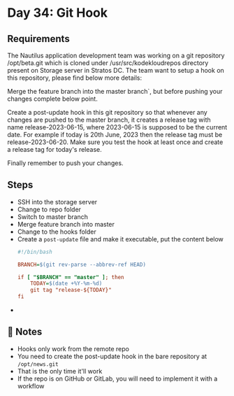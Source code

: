 # Day 34: Git Hook

## Requirements
The Nautilus application development team was working on a git repository /opt/beta.git which is cloned under /usr/src/kodekloudrepos directory present on Storage server in Stratos DC. The team want to setup a hook on this repository, please find below more details:

Merge the feature branch into the master branch`, but before pushing your changes complete below point.

Create a post-update hook in this git repository so that whenever any changes are pushed to the master branch, it creates a release tag with name release-2023-06-15, where 2023-06-15 is supposed to be the current date. For example if today is 20th June, 2023 then the release tag must be release-2023-06-20. Make sure you test the hook at least once and create a release tag for today's release.

Finally remember to push your changes.

## Steps
- SSH into the storage server
- Change to repo folder
- Switch to master branch
- Merge feature branch into master
- Change to the hooks folder
- Create a `post-update` file and make it executable, put the content below
  ```ini
  #!/bin/bash

  BRANCH=$(git rev-parse --abbrev-ref HEAD)
  
  if [ "$BRANCH" == "master" ]; then
      TODAY=$(date +%Y-%m-%d)
      git tag "release-${TODAY}"
  fi
  ```
-  

## 📝 Notes
- Hooks only work from the remote repo
- You need to create the post-update hook in the bare repository at `/opt/news.git`
- That is the only time it'll work
- If the repo is on GitHub or GitLab, you will need to implement it with a workflow

